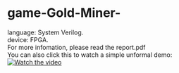 # game-Gold-Miner-
language:    System Verilog. <br>
device:      FPGA.  <br>
For more infomation, please read the report.pdf <br>
You can also click this to watch a simple unformal demo:<br>
[![Watch the video](https://i9.ytimg.com/vi/6PJbOnOO6CQ/mq1.jpg?sqp=CIDIhY4G&rs=AOn4CLDAapgwOPdlcxhi6vv8OYEKSzkDrg)](https://www.youtube.com/watch?v=6PJbOnOO6CQ)

